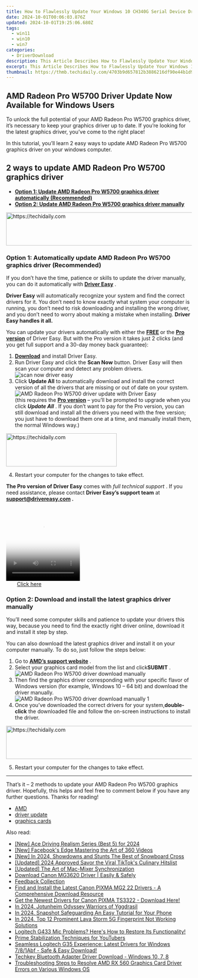 ```yaml
---
title: How to Flawlessly Update Your Windows 10 CH340G Serial Device Drivers
date: 2024-10-01T00:06:03.876Z
updated: 2024-10-01T19:25:06.680Z
tags:
  - win11
  - win10
  - win7
categories:
  - DriverDownload
description: This Article Describes How to Flawlessly Update Your Windows 10 CH340G Serial Device Drivers
excerpt: This Article Describes How to Flawlessly Update Your Windows 10 CH340G Serial Device Drivers
thumbnail: https://thmb.techidaily.com/4703b9d657812b3886216df90e44b1d9ef5fb3878b6869f4909ce7c65740d3ae.jpg
---
```


## AMD Radeon Pro W5700 Driver Update Now Available for Windows Users

To unlock the full potential of your AMD Radeon Pro W5700 graphics driver, it’s necessary to keep your graphics driver up to date. If you’re looking for the latest graphics driver, you’ve come to the right place!

 In this tutorial, you’ll learn 2 easy ways to update AMD Radeon Pro W5700 graphics driver on your windows computer.

## 2 ways to update AMD Radeon Pro W5700 graphics driver

* **[Option 1: Update AMD Radeon Pro W5700 graphics driver automatically (Recommended)](https://www.drivereasy.com/knowledge/amd-radeon-pro-w5700-driver-download-update-windows-10-7/#h-option-1)**
* **[Option 2: Update AMD Radeon Pro W5700 graphics driver manually](https://tools.techidaily.com/drivereasy/download/)**

<!-- affiliate ads begin -->
<a href="https://appsumo.8odi.net/c/5597632/2068433/7443" target="_top" id="2068433">
  <img src="//a.impactradius-go.com/display-ad/7443-2068433" border="0" alt="https://techidaily.com" width="728" height="90"/>
</a>
<img height="0" width="0" src="https://appsumo.8odi.net/i/5597632/2068433/7443" style="position:absolute;visibility:hidden;" border="0" />
<!-- affiliate ads end -->

### Option 1: Automatically update AMD Radeon Pro W5700 graphics driver (Recommended)

 If you don’t have the time, patience or skills to update the driver manually, you can do it automatically with **[Driver Easy](https://tools.techidaily.com/drivereasy/download/)**  .

**Driver Easy** will automatically recognize your system and find the correct drivers for it. You don’t need to know exactly what system your computer is running, you don’t need to risk downloading and installing the wrong driver, and you don’t need to worry about making a mistake when installing. **Driver Easy handles it all.**

 You can update your drivers automatically with either the **[FREE](https://tools.techidaily.com/drivereasy/download/) [](https://tools.techidaily.com/drivereasy/download/)**  or the **[Pro version](https://tools.techidaily.com/drivereasy/download/)**  of Driver Easy. But with the Pro version it takes just 2 clicks (and you get full support and a 30-day money back guarantee):

1. **[Download](https://tools.techidaily.com/drivereasy/download/)**  and install Driver Easy.
2. Run Driver Easy and click the **Scan Now** button. Driver Easy will then scan your computer and detect any problem drivers.  
![scan now driver easy](https://images.drivereasy.com/wp-content/uploads/2020/09/scan-now-driver-easy-2.jpg)
3. Click **Update All** to automatically download and install the correct version of all the drivers that are missing or out of date on your system.  
![AMD Radeon Pro W5700 driver update with Driver Easy](https://images.drivereasy.com/wp-content/uploads/2021/04/AMD-Radeon-Pro-W5700-driver-update-with-Driver-Easy.jpg)  
 (this requires the **[Pro version](https://tools.techidaily.com/drivereasy/download/)**  – you’ll be prompted to upgrade when you click **_Update All_** . If you don’t want to pay for the Pro version, you can still download and install all the drivers you need with the free version; you just have to download them one at a time, and manually install them, the normal Windows way.)

<!-- affiliate ads begin -->
<a href="https://aligracehair.sjv.io/c/5597632/2135369/19272" target="_top" id="2135369">
  <img src="//a.impactradius-go.com/display-ad/19272-2135369" border="0" alt="https://techidaily.com" width="300" height="90"/>
</a>
<img height="0" width="0" src="https://aligracehair.sjv.io/i/5597632/2135369/19272" style="position:absolute;visibility:hidden;" border="0" />
<!-- affiliate ads end -->

4. Restart your computer for the changes to take effect.

**The Pro version of Driver Easy** comes with _full technical support_ . If you need assistance, please contact **Driver Easy’s support team** at **[support@drivereasy.com](https://tools.techidaily.com/drivereasy/download/) .**

<!-- affiliate ads begin -->
<span id="1374819">
					<video width="200" height="200" style="cursor:pointer"
           poster="//a.impactradius-go.com/display-clicktoplayimage/1374819.png"
           onclick="if(!this.playClicked){this.play();this.setAttribute('controls',true);this.playClicked=true;}">
	   <source src="//a.impactradius-go.com/display-ad/15852-1374819">
	   <img src="//a.impactradius-go.com/display-clicktoplayimage/1374819.png" style="border: none; height: 100%; width: 100%; object-fit: contain">
	</video>
	<div style="width:125px;text-align:center"><a href="javascript:window.open(decodeURIComponent('https%3A%2F%2Fthefitville.pxf.io%2Fc%2F5597632%2F1374819%2F15852'), '_blank');void(0);">Click here</a></div>
</span>
<img height="0" width="0" src="https://imp.pxf.io/i/5597632/1374819/15852" style="position:absolute;visibility:hidden;" border="0" />
<!-- affiliate ads end -->

### Option 2: Download and install the latest graphics driver manually

 You’ll need some computer skills and patience to update your drivers this way, because you need to find the exactly right driver online, download it and install it step by step.

 You can also download the latest graphics driver and install it on your computer manually. To do so, just follow the steps below:

1. Go to **[AMD’s support website](https://www.amd.com/en/support)**  .
2. Select your graphics card model from the list and click**SUBMIT** .  
![AMD Radeon Pro W5700 driver download manually](https://images.drivereasy.com/wp-content/uploads/2021/04/AMD-Radeon-Pro-W5700-driver-download-manually.jpg)
3. Then find the graphics driver corresponding with your specific flavor of Windows version (for example, Windows 10 – 64 bit) and download the driver manually.  
![AMD Radeon Pro W5700 driver download manually 1](https://images.drivereasy.com/wp-content/uploads/2021/04/AMD-Radeon-Pro-W5700-driver-download-manually-1.jpg)
4. Once you’ve downloaded the correct drivers for your system,**double-click** the downloaded file and follow the on-screen instructions to install the driver.

<!-- affiliate ads begin -->
<a href="https://ephamedtechinc.pxf.io/c/5597632/2130532/26400" target="_top" id="2130532">
  <img src="//a.impactradius-go.com/display-ad/26400-2130532" border="0" alt="https://techidaily.com" width="728" height="90"/>
</a>
<img height="0" width="0" src="https://ephamedtechinc.pxf.io/i/5597632/2130532/26400" style="position:absolute;visibility:hidden;" border="0" />
<!-- affiliate ads end -->

5. Restart your computer for the changes to take effect.

---

 That’s it – 2 methods to update your AMD Radeon Pro W5700 graphics driver. Hopefully, this helps and feel free to comment below if you have any further questions. Thanks for reading!

* [AMD](https://tools.techidaily.com/drivereasy/download/)
* [driver update](https://tools.techidaily.com/drivereasy/download/)
* [graphics cards](https://tools.techidaily.com/drivereasy/download/)

<ins class="adsbygoogle"
     style="display:block"
     data-ad-format="autorelaxed"
     data-ad-client="ca-pub-7571918770474297"
     data-ad-slot="1223367746"></ins>

<ins class="adsbygoogle"
     style="display:block"
     data-ad-client="ca-pub-7571918770474297"
     data-ad-slot="8358498916"
     data-ad-format="auto"
     data-full-width-responsive="true"></ins>

<span class="atpl-alsoreadstyle">Also read:</span>
<div><ul>
<li><a href="https://on-screen-recording.techidaily.com/new-ace-driving-realism-series-best-5-for-2024/"><u>[New] Ace Driving Realism Series (Best 5) for 2024</u></a></li>
<li><a href="https://facebook-video-files.techidaily.com/new-facebooks-edge-mastering-the-art-of-360-videos/"><u>[New] Facebook's Edge Mastering the Art of 360 Videos</u></a></li>
<li><a href="https://vp-tips.techidaily.com/new-in-2024-showdowns-and-stunts-the-best-of-snowboard-cross/"><u>[New] In 2024, Showdowns and Stunts The Best of Snowboard Cross</u></a></li>
<li><a href="https://tiktok-videos.techidaily.com/updated-2024-approved-savor-the-viral-tiktoks-culinary-hitslist/"><u>[Updated] 2024 Approved Savor the Viral TikTok's Culinary Hitslist</u></a></li>
<li><a href="https://some-guidance.techidaily.com/updated-the-art-of-mac-mixer-synchronization/"><u>[Updated] The Art of Mac-Mixer Synchronization</u></a></li>
<li><a href="https://driver-download.techidaily.com/download-canon-mg3620-driver-easily-and-safely/"><u>Download Canon MG3620 Driver | Easily & Safely</u></a></li>
<li><a href="https://driver-download.techidaily.com/feedback-collection/"><u>Feedback Collection</u></a></li>
<li><a href="https://driver-download.techidaily.com/find-and-install-the-latest-canon-pixma-mg2-22-drivers-a-comprehensive-download-resource/"><u>Find and Install the Latest Canon PIXMA MG2 22 Drivers - A Comprehensive Download Resource</u></a></li>
<li><a href="https://driver-download.techidaily.com/get-the-newest-drivers-for-canon-pixma-ts3322-download-here/"><u>Get the Newest Drivers for Canon PIXMA TS3322 - Download Here!</u></a></li>
<li><a href="https://screen-video-capture.techidaily.com/in-2024-jotunheim-odyssey-warriors-of-yggdrasil/"><u>In 2024, Jotunheim Odyssey Warriors of Yggdrasil</u></a></li>
<li><a href="https://snapchat-videos.techidaily.com/in-2024-snapshot-safeguarding-an-easy-tutorial-for-your-phone/"><u>In 2024, Snapshot Safeguarding An Easy Tutorial for Your Phone</u></a></li>
<li><a href="https://android-unlock.techidaily.com/in-2024-top-12-prominent-lava-storm-5g-fingerprint-not-working-solutions-by-drfone-android/"><u>In 2024, Top 12 Prominent Lava Storm 5G Fingerprint Not Working Solutions</u></a></li>
<li><a href="https://driver-download.techidaily.com/logitech-g433-mic-problems-heres-how-to-restore-its-functionality/"><u>Logitech G433 Mic Problems? Here's How to Restore Its Functionality!</u></a></li>
<li><a href="https://youtube-clips.techidaily.com/prime-stabilization-techniques-for-youtubers/"><u>Prime Stabilization Techniques for YouTubers</u></a></li>
<li><a href="https://driver-download.techidaily.com/seamless-logitech-g35-experience-latest-drivers-for-windows-781abf-safe-and-easy-download/"><u>Seamless Logitech G35 Experience: Latest Drivers for Windows 7/8/1Abf - Safe & Easy Download!</u></a></li>
<li><a href="https://driver-download.techidaily.com/techkey-bluetooth-adapter-driver-download-windows-10-7-8/"><u>Techkey Bluetooth Adapter Driver Download - Windows 10, 7, 8</u></a></li>
<li><a href="https://driver-download.techidaily.com/troubleshooting-steps-to-resolve-amd-rx-560-graphics-card-driver-errors-on-various-windows-os/"><u>Troubleshooting Steps to Resolve AMD RX 560 Graphics Card Driver Errors on Various Windows OS</u></a></li>
</ul></div>

